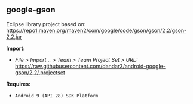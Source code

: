 ## google-gson

Eclipse library project based on:<br/>
https://repo1.maven.org/maven2/com/google/code/gson/gson/2.2/gson-2.2.jar

**Import:**
- _File > Import... > Team > Team Project Set > URL:_<br/>
  https://raw.githubusercontent.com/dandar3/android-google-gson/2.2/.projectset

**Requires:**
- `Android 9 (API 28) SDK Platform`